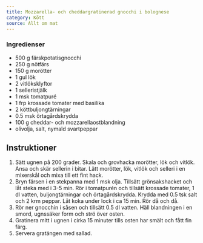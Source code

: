 ```yaml
---
title: Mozzarella- och cheddargratinerad gnocchi i bolognese
category: Kött
source: Allt om mat
---
```


### Ingredienser

- 500 g färskpotatisgnocchi
- 250 g nötfärs
- 150 g morötter
- 1 gul lök
- 2 vitlöksklyftor
- 1 selleristjälk
- 1 msk tomatpuré
- 1 frp krossade tomater med basilika
- 2 köttbuljongtärningar
- 0.5 msk örtagårdskrydda
- 100 g cheddar- och mozzarellaostblandning
- olivolja, salt, nymald svartpeppar

## Instruktioner

1. Sätt ugnen på 200 grader. Skala och grovhacka morötter, lök och vitlök. Ansa och skär sellerin i bitar. Lätt morötter, lök, vitlök och selleri i en mixerskål och mixa till ett fint hack.
1. Bryn färsen i en stekpanna med 1 msk olja. Tillsätt grönsakshacket och låt steka med i 3-5 min. Rör i tomatpurén och tillsätt krossade tomater, 1 dl vatten, buljongtärningar och örtagårdskrydda. Krydda med 0.5 tsk salt och 2 krm peppar. Låt koka under lock i ca 15 min. Rör då och då.
1. Rör ner gnocchin i såsen och tillsätt 0.5 dl vatten. Häll blandningen i en smord, ugnssäker form och strö över osten.
1. Gratinera mitt i ugnen i cirka 15 minuter tills osten har smält och fått fin färg.
1. Servera gratängen med sallad.
